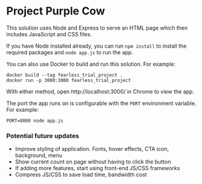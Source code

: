 # Project Purple Cow

This solution uses Node and Express to serve
an HTML page which then includes JavaScript and
CSS files.

If you have Node installed already, you can run
`npm install` to install the required packages and 
`node app.js` to run the app.

You can also use Docker to build and run this solution. For example:  
```
docker build --tag fearless_trial_project .
docker run -p 3000:3000 fearless_trial_project
```

With either method, open http://localhost:3000/ in Chrome to view the app.

The port the app runs on is configurable with the `PORT` environment variable.
For example:
```
PORT=8080 node app.js
```

### Potential future updates

- Improve styling of application. Fonts, hover effects, CTA icon, background, menu
- Show current count on page without having to click the button
- If adding more features, start using front-end JS/CSS frameworks
- Compress JS/CSS to save load time, bandwidth cost
